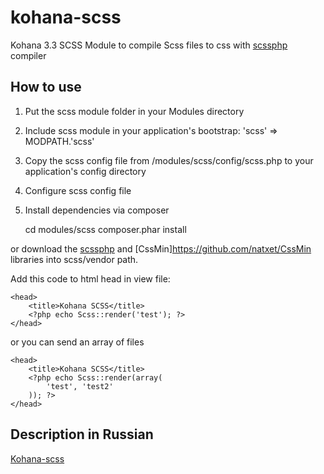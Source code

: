 kohana-scss
===========

Kohana 3.3 SCSS Module to compile Scss files to css with [scssphp](http://leafo.net/scssphp/) compiler

## How to use

1. Put the scss module folder in your Modules directory
2. Include scss module in your application's bootstrap: 'scss' => MODPATH.'scss'
3. Copy the scss config file from /modules/scss/config/scss.php to your application's config directory
4. Configure scss config file
5. Install dependencies via composer

	cd modules/scss
	composer.phar install

or download the [scssphp](http://leafo.net/scssphp/) and [CssMin]https://github.com/natxet/CssMin libraries into scss/vendor path.

Add this code to html head in view file:

	<head>
		<title>Kohana SCSS</title>
		<?php echo Scss::render('test'); ?>
	</head>

or you can send an array of files

	<head>
		<title>Kohana SCSS</title>
		<?php echo Scss::render(array(
			'test', 'test2'
		)); ?>
	</head>

## Description in Russian

[Kohana-scss](http://sarbas.org/posts/kohana-scss.html)
